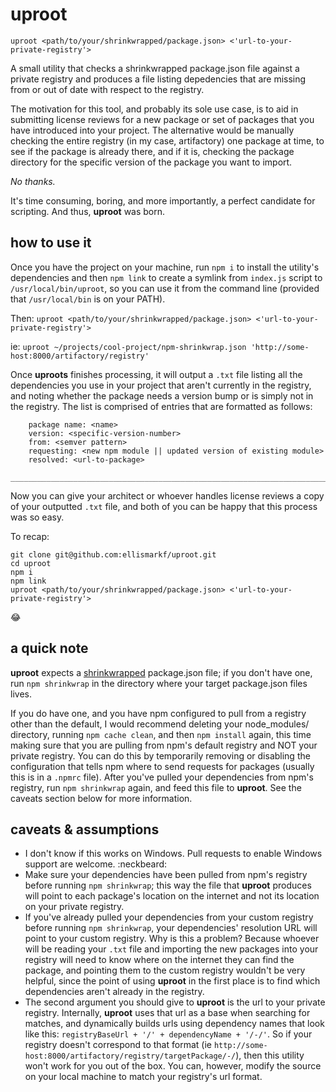# uproot

`uproot <path/to/your/shrinkwrapped/package.json> <'url-to-your-private-registry'>`

A small utility that checks a shrinkwrapped package.json file against a private registry and produces a file listing depedencies that are missing from or out of date with respect to the registry.

The motivation for this tool, and probably its sole use case, is to aid in submitting license reviews for a new package or set of packages that you have introduced into your project.  The alternative would be manually checking the entire registry (in my case, artifactory) one package at time, to see if the package is already there, and if it is, checking the package directory for the specific version of the package you want to import.

_No thanks._

It's time consuming, boring, and more importantly, a perfect candidate for scripting.  And thus, **uproot** was born.

## how to use it

Once you have the project on your machine, run `npm i` to install the utility's dependencies and then `npm link` to create a symlink from `index.js` script to `/usr/local/bin/uproot`, so you can use it from the command line (provided that `/usr/local/bin` is on your PATH).

Then: `uproot <path/to/your/shrinkwrapped/package.json> <'url-to-your-private-registry'>`

ie: `uproot ~/projects/cool-project/npm-shrinkwrap.json 'http://some-host:8000/artifactory/registry'`

Once **uproots** finishes processing, it will output a `.txt` file listing all the dependencies you use in your project that aren't currently in the registry, and noting whether the package needs a version bump or is simply not in the registry.  The list is comprised of entries that are formatted as follows:

```
	package name: <name>
  	version: <specific-version-number>
  	from: <semver pattern>
  	requesting: <new npm module || updated version of existing module>
  	resolved: <url-to-package>
	______________________________________________________________________________
```

Now you can give your architect or whoever handles license reviews a copy of your outputted `.txt` file, and both of you can be happy that this process was so easy.

To recap:

```
git clone git@github.com:ellismarkf/uproot.git
cd uproot
npm i
npm link
uproot <path/to/your/shrinkwrapped/package.json> <'url-to-your-private-registry'>
```
:joy:

## a quick note

**uproot** expects a [shrinkwrapped](https://docs.npmjs.com/cli/shrinkwrap) package.json file; if you don't have one, run `npm shrinkwrap` in the directory where your target package.json files lives.

If you do have one, and you have npm configured to pull from a registry other than the default, I would recommend deleting your node_modules/ directory, running `npm cache clean`, and then `npm install` again, this time making sure that you are pulling from npm's default registry and NOT your private registry.  You can do this by temporarily removing or disabling the configuration that tells npm where to send requests for packages (usually this is in a `.npmrc` file).  After you've pulled your dependencies from npm's registry, run `npm shrinkwrap` again, and feed this file to **uproot**.  See the caveats section below for more information.

## caveats & assumptions

* I don't know if this works on Windows.  Pull requests to enable Windows support are welcome. :neckbeard:
* Make sure your dependencies have been pulled from npm's registry before running `npm shrinkwrap`; this way the file that **uproot** produces will point to each package's location on the internet and not its location on your private registry.
* If you've already pulled your dependencies from your custom registry before running `npm shrinkwrap`, your dependencies' resolution URL will point to your custom registry.  Why is this a problem?  Because whoever will be reading your `.txt` file and importing the new packages into your registry will need to know where on the internet they can find the package, and pointing them to the custom registry wouldn't be very helpful, since the point of using **uproot** in the first place is to find which dependencies aren't already in the registry.
* The second argument you should give to **uproot** is the url to your private registry.  Internally, **uproot** uses that url as a base when searching for matches, and dynamically builds urls using dependency names that look like this: `registryBaseUrl + '/' + dependencyName + '/-/'`.  So if your registry doesn't correspond to that format (ie `http://some-host:8000/artifactory/registry/targetPackage/-/`), then this utility won't work for you out of the box.  You can, however, modify the source on your local machine to match your registry's url format.